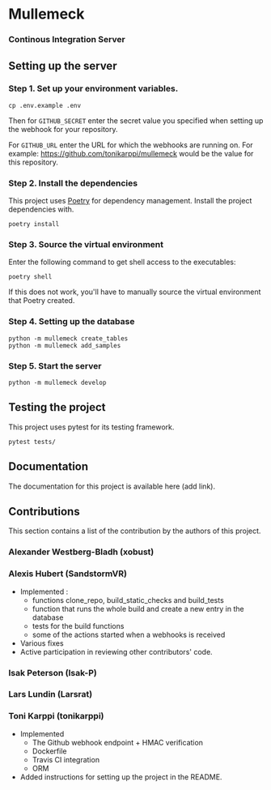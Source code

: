 # Mullemeck

### Continous Integration Server

## Setting up the server

### Step 1. Set up your environment variables.

```
cp .env.example .env
```

Then for `GITHUB_SECRET` enter the secret value you specified when setting up the webhook for your repository.

For `GITHUB_URL` enter the URL for which the webhooks are running on. For example: https://github.com/tonikarppi/mullemeck would be the value for this repository.

### Step 2. Install the dependencies

This project uses [Poetry](https://github.com/sdispater/poetry) for dependency management. Install the project dependencies with.

```
poetry install
```

### Step 3. Source the virtual environment

Enter the following command to get shell access to the executables:

```
poetry shell
```

If this does not work, you'll have to manually source the virtual environment that Poetry created.

### Step 4. Setting up the database

```
python -m mullemeck create_tables
python -m mullemeck add_samples
```

### Step 5. Start the server

```
python -m mullemeck develop
```

## Testing the project

This project uses pytest for its testing framework.

```
pytest tests/
```

## Documentation

The documentation for this project is available here (add link).

## Contributions

This section contains a list of the contribution by the authors of this project.

### Alexander Westberg-Bladh (xobust)

### Alexis Hubert (SandstormVR)

-   Implemented :
    -   functions clone_repo, build_static_checks and build_tests
    -   function that runs the whole build and create a new entry in the database
    -   tests for the build functions
    -   some of the actions started when a webhooks is received
-   Various fixes
-   Active participation in reviewing other contributors' code.

### Isak Peterson (Isak-P)

### Lars Lundin (Larsrat)

### Toni Karppi (tonikarppi)

-   Implemented
    -   The Github webhook endpoint + HMAC verification
    -   Dockerfile
    -   Travis CI integration
    -   ORM
-   Added instructions for setting up the project in the README.
